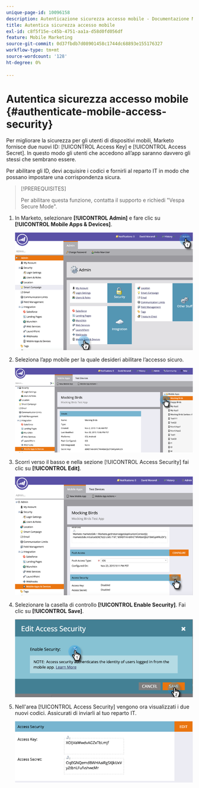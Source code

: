 ```yaml
---
unique-page-id: 10096158
description: Autenticazione sicurezza accesso mobile - Documentazione Marketo - Documentazione del prodotto
title: Autentica sicurezza accesso mobile
exl-id: c8f5f15e-c45b-4751-aa1a-d58d0fd056df
feature: Mobile Marketing
source-git-commit: 0d37fbdb7d08901458c1744dc68893e155176327
workflow-type: tm+mt
source-wordcount: '128'
ht-degree: 0%

---
```


# Autentica sicurezza accesso mobile {#authenticate-mobile-access-security}

Per migliorare la sicurezza per gli utenti di dispositivi mobili, Marketo fornisce due nuovi ID: [!UICONTROL Access Key] e [!UICONTROL Access Secret]. In questo modo gli utenti che accedono all’app saranno davvero gli stessi che sembrano essere.

Per abilitare gli ID, devi acquisire i codici e fornirli al reparto IT in modo che possano impostare una corrispondenza sicura.

>[!PREREQUISITES]
>
>Per abilitare questa funzione, contatta il supporto e richiedi &quot;Vespa Secure Mode&quot;.

1. In Marketo, selezionare **[!UICONTROL Admin]** e fare clic su **[!UICONTROL Mobile Apps & Devices]**.

   ![](assets/image2015-12-1-14-3a36-3a30.png)

1. Seleziona l’app mobile per la quale desideri abilitare l’accesso sicuro.

   ![](assets/image2015-12-2-10-3a18-3a6.png)

1. Scorri verso il basso e nella sezione [!UICONTROL Access Security] fai clic su **[!UICONTROL Edit]**.

   ![](assets/image2015-12-1-14-3a41-3a37.png)

1. Selezionare la casella di controllo **[!UICONTROL Enable Security]**. Fai clic su **[!UICONTROL Save]**.

   ![](assets/image2015-12-1-14-3a54-3a0.png)

1. Nell&#39;area [!UICONTROL Access Security] vengono ora visualizzati i due nuovi codici. Assicurati di inviarli al tuo reparto IT.

   ![](assets/image2015-12-1-14-3a57-3a34.png)
